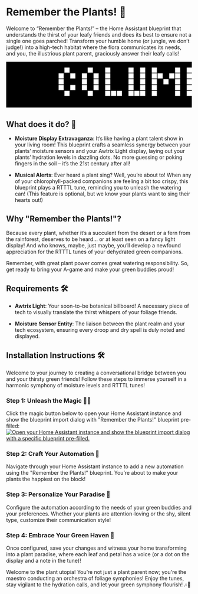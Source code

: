 # Remember the Plants! 🌱

Welcome to “Remember the Plants!” – the Home Assistant blueprint that understands the thirst of your leafy friends and does its best to ensure not a single one goes parched! Transform your humble home (or jungle, we don’t judge!) into a high-tech habitat where the flora communicates its needs, and you, the illustrious plant parent, graciously answer their leafy calls!

<img src="display.gif" alt="Awtrix Light - Remember the Plants! demo" />

## What does it do? 🤔

* **Moisture Display Extravaganza**: It’s like having a plant talent show in your living room! This blueprint crafts a seamless synergy between your plants’ moisture sensors and your Awtrix Light display, laying out your plants’ hydration levels in dazzling dots. No more guessing or poking fingers in the soil – it’s the 21st century after all!

* **Musical Alerts**: Ever heard a plant sing? Well, you’re about to! When any of your chlorophyll-packed companions are feeling a bit too crispy, this blueprint plays a RTTTL tune, reminding you to unleash the watering can! (This feature is optional, but we know your plants want to sing their hearts out!)

## Why "Remember the Plants!"?

Because every plant, whether it’s a succulent from the desert or a fern from the rainforest, deserves to be heard… or at least seen on a fancy light display! And who knows, maybe, just maybe, you’ll develop a newfound appreciation for the RTTTL tunes of your dehydrated green companions.

Remember, with great plant power comes great watering responsibility. So, get ready to bring your A-game and make your green buddies proud!

## Requirements 🛠️

* **Awtrix Light**: Your soon-to-be botanical billboard! A necessary piece of tech to visually translate the thirst whispers of your foliage friends.

* **Moisture Sensor Entity**: The liaison between the plant realm and your tech ecosystem, ensuring every droop and dry spell is duly noted and displayed.

## Installation Instructions 🛠️

Welcome to your journey to creating a conversational bridge between you and your thirsty green friends! Follow these steps to immerse yourself in a harmonic symphony of moisture levels and RTTTL tunes!

### Step 1: Unleash the Magic 🧙‍♂️
Click the magic button below to open your Home Assistant instance and show the blueprint import dialog with "Remember the Plants!" blueprint pre-filled:
[![Open your Home Assistant instance and show the blueprint import dialog with a specific blueprint pre-filled.](https://my.home-assistant.io/badges/blueprint_import.svg)](https://my.home-assistant.io/redirect/blueprint_import/?blueprint_url=https%3A%2F%2Fgithub.com%2Flucasprim%2Fhome-automation%2Fblob%2Fmain%2Fhome-assistant%2Fblueprints%2Fautomations%2Fawtrix-light-remember-the-plants%2Fawtrix-light-remember-the-plants.yaml)

### Step 2: Craft Your Automation 🌿
Navigate through your Home Assistant instance to add a new automation using the "Remember the Plants!" blueprint. You’re about to make your plants the happiest on the block!

### Step 3: Personalize Your Paradise 🌺
Configure the automation according to the needs of your green buddies and your preferences. Whether your plants are attention-loving or the shy, silent type, customize their communication style!

### Step 4: Embrace Your Green Haven 🌳
Once configured, save your changes and witness your home transforming into a plant paradise, where each leaf and petal has a voice (or a dot on the display and a note in the tune)!

Welcome to the plant utopia! You’re not just a plant parent now; you're the maestro conducting an orchestra of foliage symphonies! Enjoy the tunes, stay vigilant to the hydration calls, and let your green symphony flourish! 🎶🌱